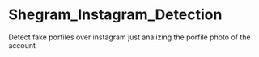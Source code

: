 # Shegram_Instagram_Detection
 Detect fake porfiles over instagram just analizing the porfile photo of the account
